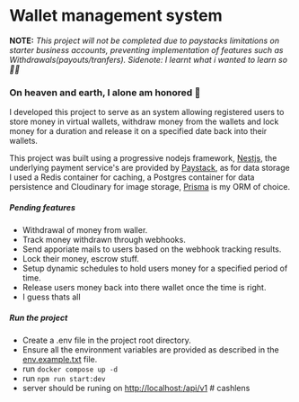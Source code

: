 # Wallet management system

**NOTE:** _This project will not be completed due to paystacks limitations on starter business accounts, preventing implementation of features such as Withdrawals(payouts/tranfers). Sidenote: I learnt what i wanted to learn so 🤷‍♂️_

### On heaven and earth, I alone am honored 🤞

I developed this project to serve as an system allowing registered users to store money in virtual wallets, withdraw money from the wallets and lock money for a duration and release it on a specified date back into their wallets.

This project was built using a progressive nodejs framework, [Nestjs](https://nestjs.com/ 'Nestjs'), the underlying payment service's are provided by [Paystack](https://paystack.com/ 'Paystack'), as for data storage I used a Redis container for caching, a Postgres container for data persistence and Cloudinary for image storage, [Prisma](https://www.prisma.io/ 'Prisma') is my ORM of choice.

##### Pending features

- Withdrawal of money from waller.
- Track money withdrawn through webhooks.
- Send apporiate mails to users based on the webhook tracking results.
- Lock their money, escrow stuff.
- Setup dynamic schedules to hold users money for a specified period of time.
- Release users money back into there wallet once the time is right.
- I guess thats all

##### Run the project

- Create a .env file in the project root directory.
- Ensure all the environment variables are provided as described in the [env.example.txt](https://github.com/kejiahp/wallet-management-system/blob/5f9d39767551b8378667a34a09ce78656535a2c0/env.example.txt, 'env.example.txt') file.
- run `docker compose up -d`
- run `npm run start:dev`
- server should be runing on [http://localhost:<PORT>/api/v1](http://localhost:<PORT>/api/v1)
#   c a s h l e n s  
 